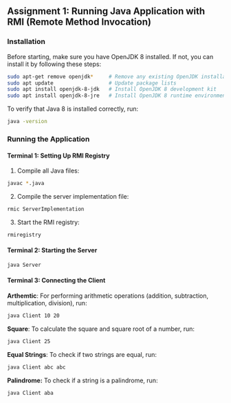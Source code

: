 ## Assignment 1: Running Java Application with RMI (Remote Method Invocation)

### Installation

Before starting, make sure you have OpenJDK 8 installed. If not, you can install it by following these steps:

``` bash
sudo apt-get remove openjdk*     # Remove any existing OpenJDK installations
sudo apt update                  # Update package lists
sudo apt install openjdk-8-jdk   # Install OpenJDK 8 development kit
sudo apt install openjdk-8-jre   # Install OpenJDK 8 runtime environment
```

To verify that Java 8 is installed correctly, run:

``` bash
java -version
```

### Running the Application

#### Terminal 1: Setting Up RMI Registry

1. Compile all Java files:

``` bash
javac *.java
```

2. Compile the server implementation file:

``` bash
rmic ServerImplementation
```

3. Start the RMI registry:

``` bash
rmiregistry
```

#### Terminal 2: Starting the Server

``` bash
java Server
```

#### Terminal 3: Connecting the Client

**Arthemtic**: For performing arithmetic operations (addition, subtraction, multiplication, division), run:

``` bash
java Client 10 20
```

**Square**: To calculate the square and square root of a number, run:

``` bash
java Client 25
```

**Equal Strings**: To check if two strings are equal, run:

``` bash
java Client abc abc
```

**Palindrome:** To check if a string is a palindrome, run:

``` bash
java Client aba
```